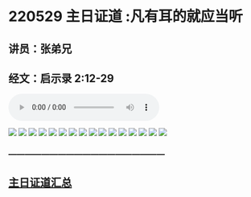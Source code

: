 # 220529 主日证道 :凡有耳的就应当听
## 讲员：张弟兄
## 经文：启示录 2:12-29

<audio controls src="./220529.mp3"></audio>

![](1.jpg)
![](2.jpg)
![](3.jpg)
![](4.jpg)
![](5.jpg)
![](6.jpg)
![](7.jpg)
![](8.jpg)
![](9.jpg)
![](10.jpg)
![](11.jpg)
![](12.jpg)
![](13.jpg)
![](14.jpg)
![](15.jpg)
![](16.jpg)


### ———————————————————

## [主日证道汇总](https://nccchurch.github.io/Sermons/)
